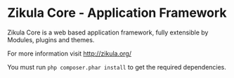 Zikula Core - Application Framework
===================================

Zikula Core is a web based application framework, fully extensible by
Modules, plugins and themes.

For more information visit http://zikula.org/

You must run `php composer.phar install` to get the required dependencies.

